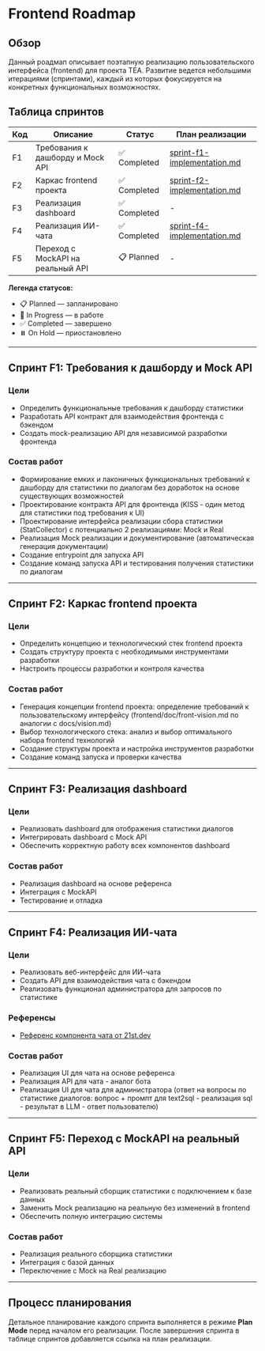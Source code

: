 # Frontend Roadmap

## Обзор

Данный роадмап описывает поэтапную реализацию пользовательского интерфейса (frontend) для проекта TEA. Развитие ведется небольшими итерациями (спринтами), каждый из которых фокусируется на конкретных функциональных возможностях.

## Таблица спринтов

| Код | Описание | Статус | План реализации |
|-----|----------|--------|-----------------|
| F1 | Требования к дашборду и Mock API | ✅ Completed | [sprint-f1-implementation.md](sprint-f1-implementation.md) |
| F2 | Каркас frontend проекта | ✅ Completed | [sprint-f2-implementation.md](sprint-f2-implementation.md) |
| F3 | Реализация dashboard | ✅ Completed | - |
| F4 | Реализация ИИ-чата | ✅ Completed | [sprint-f4-implementation.md](sprint-f4-implementation.md) |
| F5 | Переход с MockAPI на реальный API | 📋 Planned | - |

**Легенда статусов:**
- 📋 Planned — запланировано
- 🚧 In Progress — в работе
- ✅ Completed — завершено
- ⏸️ On Hold — приостановлено

---

## Спринт F1: Требования к дашборду и Mock API

### Цели
- Определить функциональные требования к дашборду статистики
- Разработать API контракт для взаимодействия фронтенда с бэкендом
- Создать mock-реализацию API для независимой разработки фронтенда

### Состав работ
- Формирование емких и лаконичных функциональных требований к дашборду для статистики по диалогам без доработок на основе существующих возможностей
- Проектирование контракта API для фронтенда (KISS - один метод для статистики под требования к UI)
- Проектирование интерфейса реализации сбора статистики (StatCollector) с потенциально 2 реализациями: Mock и Real
- Реализация Mock реализации и документирование (автоматическая генерация документации)
- Создание entrypoint для запуска API
- Создание команд запуска API и тестирования получения статистики по диалогам

---

## Спринт F2: Каркас frontend проекта

### Цели
- Определить концепцию и технологический стек frontend проекта
- Создать структуру проекта с необходимыми инструментами разработки
- Настроить процессы разработки и контроля качества

### Состав работ
- Генерация концепции frontend проекта: определение требований к пользовательскому интерфейсу (frontend/doc/front-vision.md по аналогии с docs/vision.md)
- Выбор технологического стека: анализ и выбор оптимального набора frontend технологий
- Создание структуры проекта и настройка инструментов разработки
- Создание команд запуска и проверки качества

---

## Спринт F3: Реализация dashboard

### Цели
- Реализовать dashboard для отображения статистики диалогов
- Интегрировать dashboard с Mock API
- Обеспечить корректную работу всех компонентов dashboard

### Состав работ
- Реализация dashboard на основе референса
- Интеграция с MockAPI
- Тестирование и отладка

---

## Спринт F4: Реализация ИИ-чата

### Цели
- Реализовать веб-интерфейс для ИИ-чата
- Создать API для взаимодействия чата с бэкендом
- Реализовать функционал администратора для запросов по статистике

### Референсы
- [Референс компонента чата от 21st.dev](references/21st-ai-chat.md)

### Состав работ
- Реализация UI для чата на основе референса
- Реализация API для чата - аналог бота
- Реализация UI для чата для администратора (ответ на вопросы по статистике диалогов: вопрос + промпт для text2sql - реализация sql - результат в LLM - ответ пользователю)

---

## Спринт F5: Переход с MockAPI на реальный API

### Цели
- Реализовать реальный сборщик статистики с подключением к базе данных
- Заменить Mock реализацию на реальную без изменений в frontend
- Обеспечить полную интеграцию системы

### Состав работ
- Реализация реального сборщика статистики
- Интеграция с базой данных
- Переключение с Mock на Real реализацию

---

## Процесс планирования

Детальное планирование каждого спринта выполняется в режиме **Plan Mode** перед началом его реализации. После завершения спринта в таблице спринтов добавляется ссылка на план реализации.

